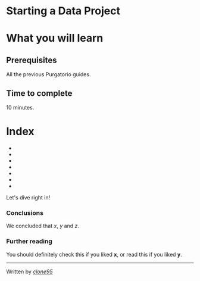 # Starting a Data Project

# What you will learn 


## Prerequisites
All the previous Purgatorio guides.

## Time to complete
10 minutes.

# Index
- []()
- []()
- []()
- []()
- []()
- []()
- []()

Let's dive right in!
 

### Conclusions
We concluded that _x_, _y_ and _z_.

### Further reading
You should definitely check this if you liked **x**, or read this if you liked **y**.

----
Written by [_clone95_](https://github.com/clone95)
